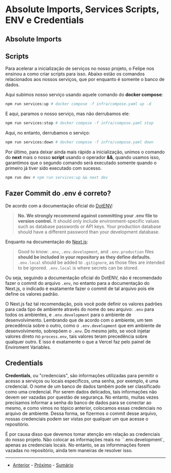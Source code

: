 # Absolute Imports, Services Scripts, ENV e Credentials
## Absolute Imports


## Scripts
Para acelerar a inicialização de serviços no nosso projeto, o Felipe nos ensinou a como criar scripts para isso. Abaixo estão os comandos relacionados aos nossos serviços, que por enquanto é somente o banco de dados.

Aqui subimos nosso serviço usando aquele comando do **docker compose**:
```sh
npm run services:up # docker compose -f infra/compose.yaml up -d
```

E aqui, paramos o nosso serviço, mas não derrubamos ele:
```sh
npm run services:stop # docker compose -f infra/compose.yaml stop
```

Aqui, no entanto, derrubamos o serviço:
```sh
npm run services:down # docker compose -f infra/compose.yaml down
```

Por último, para deixar ainda mais rápido a inicialização, unimos o comando do **next** mais o nosso **script** usando o operador **&&**, quando usamos isso, garantimos que o segundo comando será executado somente quando o primeiro já tiver sido executado com sucesso.
```sh
npm run dev # npm run services:up && next dev
```

## Fazer Commit do .env é correto?
De acordo com a documentação oficial do [DotENV](https://nextjs.org/docs/pages/building-your-application/configuring/environment-variables#default-environment-variables):
>**No. We strongly recommend against committing your .env file to version control.** It should only include environment-specific values such as database passwords or API keys. Your production database should have a different password than your development database.

Enquanto na documentação do [Next.js](https://nextjs.org/docs/pages/building-your-application/configuring/environment-variables#default-environment-variables):

>Good to know: `.env`, `.env.development`, and `.env.production` files **should be included in your repository as they define defaults.** `.env.local` should be added to `.gitignore`, as those files are intended to be ignored. `.env.local` is where secrets can be stored.

Ou seja, seguindo a documentação oficial do DotENV, não é recomendado fazer o commit do arquivo `.env`, no entanto para a documentação do Next.js, o indicado é exatamente fazer o commit de tal arquivo pois ele define os valores padrão.

O Next.js faz tal recomendação, pois você pode definir os valores padrões para cada tipo de ambiente através do nome do seu arquivo: `.env` para todos os ambientes, e `.env.development` para o ambiente de desenvolvimento. Lembrando que de acordo com o ambiente, um tem precedência sobre o outro, como o `.env.development` que em ambiente de desenvolvimento, sobrepõem o `.env`. Do mesmo jeito, se você injetar valores direto no `process.env`, tais valores teram precedência sobre qualquer outro. E isso é exatamente o que a Vercel faz pelo painel de Enviroment Variables.

## Credentials
**Credentials**, ou "credenciais", são informações utilizadas para permitir o acesso a serviços ou locais específicos, uma senha, por exemplo, é uma credencial. O nome de um banco de dados também pode ser classificado como uma credencial. Por serem dados delicados, tais informações não devem ser vazadas por questão de segurança. No entanto, muitas vezes precisamos informar a senha do banco de dados para se conectar ao mesmo, e como vimos no tópico anterior, colocamos essas credenciais no arquivo de ambiente. Dessa forma, se fizermos o commit desse arquivo, nossas credenciais podem ser vistas por qualquer um que acesse o repositório.

É por causa disso que devemos tomar atenção em relação as credenciais do nosso projeto. Não colocar as informações reais no ``.env.development`, apenas as credenciais locais. No entanto, se as informmações forem vazadas no repositório, ainda tem maneiras de resolver isso.

---

- [Anterior](/dias/dia18.md) - [Próximo](/dias/dia20.md) - [Sumário](../README.md)
